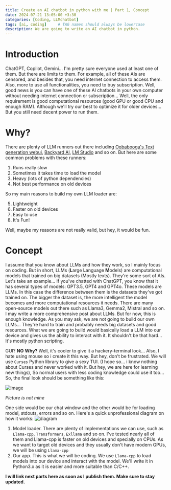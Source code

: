 ```yaml
---
title: Create an AI chatbot in python with me | Part 1, Concept
date: 2024-07-21 13:05:00 +3:30
categories: [Coding, LLMchatbot]
tags: [ai, coding]     # TAG names should always be lowercase
description: We are going to write an AI chatbot in python.
---
```



# Introduction
ChatGPT, Copilot, Gemini... I'm pretty sure everyone used at least one of them. But there are limits to them. For example, all of these AIs are censored, and besides that, you need internet connection to access them. Also, more to use all functionalities, you need to buy subscription. 
Well, good news is you can have one of these AI chatbots in your own computer without needing internet connection or subscription... Well, the only requirement is good computational resources (good GPU or good CPU and enough RAM). Although we'll try our best to optimize it for older devices... But you still need decent power to run them.
# Why?
There are plenty of LLM runners out there including [Oobabooga's Text generation webui](https://github.com/oobabooga/text-generation-webui), [Backyard AI](https://backyard.ai/), [LM Studio](https://lmstudio.ai/) and so on. But here are some common problems with these runners:
 1. Runs really slow
 2. Sometimes it takes time to load the model
 3. Heavy (lots of python dependencies)
 4. Not best performance on old devices
 
 So my main reasons to build my own LLM loader are:
 
 5. Lightweight
 6. Faster on old devices
 7. Easy to use
 8. It's Fun!
 
 Well, maybe my reasons are not really valid, but hey, it would be fun.
 # Concept
 I assume that you know about LLMs and how they work, so I mainly focus on coding. But in short, LLMs (**L**arge **L**anguage **M**odels) are computational models that trained on big datasets (Mostly texts). They're some sort of AIs. Let's take an example... If you've chatted with ChatGPT, you know that it has several types of models: GPT3.5, GPT4 and GPT4o. These models are LLMs. In this case the difference between them is the datasets they've got trained on. The bigger the dataset is, the more intelligent the model becomes and more computational resources it needs. There are many open-source models out there such as Llama3, Gemma2, Mistral and so on. I may write a more comprehensive post about LLMs. But for now, this is enough knowledge.
 As you may ask, we are not going to build our own LLMs... They're hard to train and probably needs big datasets and good resources. What we are going to build would basically load a LLM into our device and gives us the ability to interact with it. It shouldn't be that hard... It's mostly python scripting.
 
 GUI? **NO**
 **Why?** Well, it's cooler to give it a hackery-terminal look... Also, I hate using mouse so i create it this way. 
 But hey, don't be frustrated. We will use `Curses` Python library to give a sexy TUI. (I hope so... i know nothing about Curses and never worked with it. But hey, we are here for learning new things), So normal users with less coding knowledge could use it too... 
 So, the final look should be something like this:
 
 ![image](https://github.com/user-attachments/assets/be883669-b94a-4a96-82ad-439d217b30d5)
 
*Picture is not mine*

 One side would be our chat window and the other would be for loading model, stdouts, errors and so on.
Here's a quick unprofessional diagram on how it works:
![diagram](https://github.com/user-attachments/assets/0d2e814a-f2d3-45c4-bccf-5a446dac27f2)


 1. Model loader. There are plenty of implementations we can use, such as `Llama-cpp`, `Transformers`, `Exllama` and so on. I've tested nearly all of them and Llama-cpp is faster on old devices and specially on CPUs. As we want to target old devices and they usually don't have modern GPUs, we will be using `Llama-cpp`
 2. Our app. This is what we will be coding. We use `Llama-cpp` to load models into our device and interact with the model. We'll write it in Python3.x as it is easier and more suitable than C/C++. 


 **I will link next parts here as soon as I publish them. Make sure to stay updated.**
